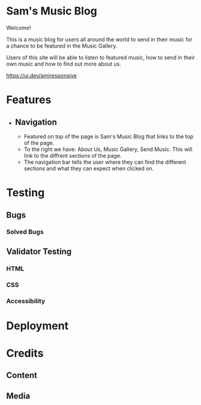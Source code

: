 # Sam's Music Blog

Welcome!

This is a music blog for users all around the world to send in their music for a chance to be featured in the Music Gallery.

Users of this site will be able to listen to featured music, how to send in their own music and how to find out more about us.

https://ui.dev/amiresponsive

# Features
* ## Navigation
  * Featured on top of the page is Sam's Music Blog that links to the top of the page.
  * To the right we have: About Us, Music Gallery, Send Music. This will link to the diffrent sections of the page.
  * The navigation bar tells the user where they can find the different sections and what they can expect when clicked on.  

# Testing

## Bugs
### Solved Bugs

## Validator Testing
### HTML
### CSS
### Accessibility

# Deployment

# Credits
## Content
## Media
